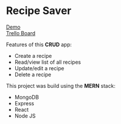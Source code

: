 # Recipe Saver

[Demo](https://recipe-saver-app.herokuapp.com/) <br>
[Trello Board](https://trello.com/b/AsuQCTQ4/recipe-saver)

Features of this **CRUD** app:
- Create a recipe
- Read/view list of all recipes
- Update/edit a recipe
- Delete a recipe

This project was build using the **MERN** stack:
- MongoDB
- Express
- React
- Node JS
